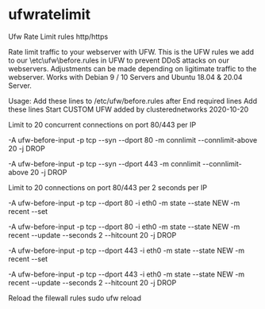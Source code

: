 # ufwratelimit
Ufw Rate Limit rules http/https


Rate limit traffic to your webserver with UFW. This is the UFW rules we add to our \etc\ufw\before.rules in UFW to prevent DDoS attacks on our webservers. Adjustments can be made depending on ligitimate traffic to the webserver. Works with Debian 9 / 10 Servers and Ubuntu 18.04 & 20.04 Server.

Usage:
Add these lines to /etc/ufw/before.rules after
End required lines
Add these lines
Start CUSTOM UFW added by clusterednetworks 2020-10-20

Limit to 20 concurrent connections on port 80/443 per IP

-A ufw-before-input -p tcp --syn --dport 80 -m connlimit --connlimit-above 20 -j DROP

-A ufw-before-input -p tcp --syn --dport 443 -m connlimit --connlimit-above 20 -j DROP

Limit to 20 connections on port 80/443 per 2 seconds per IP

-A ufw-before-input -p tcp --dport 80 -i eth0 -m state --state NEW -m recent --set

-A ufw-before-input -p tcp --dport 80 -i eth0 -m state --state NEW -m recent --update --seconds 2 --hitcount 20 -j DROP

-A ufw-before-input -p tcp --dport 443 -i eth0 -m state --state NEW -m recent --set

-A ufw-before-input -p tcp --dport 443 -i eth0 -m state --state NEW -m recent --update --seconds 2 --hitcount 20 -j DROP



Reload the filewall rules
sudo ufw reload
